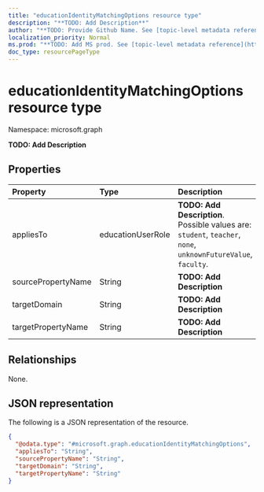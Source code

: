 ```yaml
---
title: "educationIdentityMatchingOptions resource type"
description: "**TODO: Add Description**"
author: "**TODO: Provide Github Name. See [topic-level metadata reference](https://msgo.azurewebsites.net/add/document/guidelines/metadata.html#topic-level-metadata)**"
localization_priority: Normal
ms.prod: "**TODO: Add MS prod. See [topic-level metadata reference](https://msgo.azurewebsites.net/add/document/guidelines/metadata.html#topic-level-metadata)**"
doc_type: resourcePageType
---
```


# educationIdentityMatchingOptions resource type

Namespace: microsoft.graph



**TODO: Add Description**

## Properties
|Property|Type|Description|
|:---|:---|:---|
|appliesTo|educationUserRole|**TODO: Add Description**. Possible values are: `student`, `teacher`, `none`, `unknownFutureValue`, `faculty`.|
|sourcePropertyName|String|**TODO: Add Description**|
|targetDomain|String|**TODO: Add Description**|
|targetPropertyName|String|**TODO: Add Description**|

## Relationships
None.

## JSON representation
The following is a JSON representation of the resource.
<!-- {
  "blockType": "resource",
  "@odata.type": "microsoft.graph.educationIdentityMatchingOptions"
}
-->
``` json
{
  "@odata.type": "#microsoft.graph.educationIdentityMatchingOptions",
  "appliesTo": "String",
  "sourcePropertyName": "String",
  "targetDomain": "String",
  "targetPropertyName": "String"
}
```

